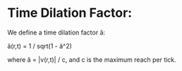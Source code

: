 # Time Dilation Factor:

We define a time dilation factor ã:

ã(r,t) = 1 / sqrt(1 - â\^2)

where â = \|v(r,t)\| / c, and c is the maximum reach per tick.